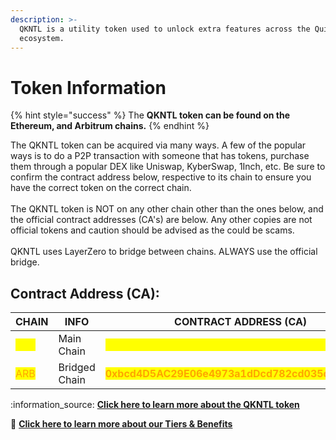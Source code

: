 ```yaml
---
description: >-
  QKNTL is a utility token used to unlock extra features across the Quick Intel
  ecosystem.
---
```


# Token Information

{% hint style="success" %}
The **QKNTL token can be found on the Ethereum, and Arbitrum chains.**  &#x20;
{% endhint %}

The QKNTL token can be acquired via many ways. A few of the popular ways is to do a P2P transaction with someone that has tokens, purchase them through a popular DEX like Uniswap, KyberSwap, 1Inch, etc. Be sure to confirm the contract address below, respective to its chain to ensure you have the correct token on the correct chain.\
\
The QKNTL token is NOT on any other chain other than the ones below, and the official contract addresses (CA's) are below. Any other copies are not official tokens and caution should be advised as the could be scams.\
\
QKNTL uses LayerZero to bridge between chains. ALWAYS use the official bridge.

## Contract Address (CA):

<table><thead><tr><th width="100">CHAIN</th><th width="156">INFO</th><th>CONTRACT ADDRESS (CA)</th></tr></thead><tbody><tr><td><mark style="color:yellow;">ETH</mark></td><td>Main Chain</td><td><mark style="color:yellow;"><strong>0xbcd4D5AC29E06e4973a1dDcd782cd035d04BC0b7</strong></mark></td></tr><tr><td><mark style="color:orange;">ARB</mark></td><td>Bridged Chain</td><td><mark style="color:orange;"><strong>0xbcd4D5AC29E06e4973a1dDcd782cd035d04BC0b7</strong></mark></td></tr></tbody></table>

:information\_source: [**Click here to learn more about the QKNTL token**](introduction.md)

:gift: [**Click here to learn more about our Tiers & Benefits**](tiers-and-benefits.md)

